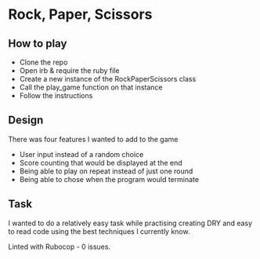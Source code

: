 # Rock, Paper, Scissors

## How to play

- Clone the repo
- Open irb & require the ruby file
- Create a new instance of the RockPaperScissors class
- Call the play_game function on that instance
- Follow the instructions 


## Design

There was four features I wanted to add to the game

- User input instead of a random choice
- Score counting that would be displayed at the end
- Being able to play on repeat instead of just one round
- Being able to chose when the program would terminate

## Task

I wanted to do a relatively easy task while practising creating DRY and easy to read code using the best techniques I currently know.

Linted with Rubocop - 0 issues.
